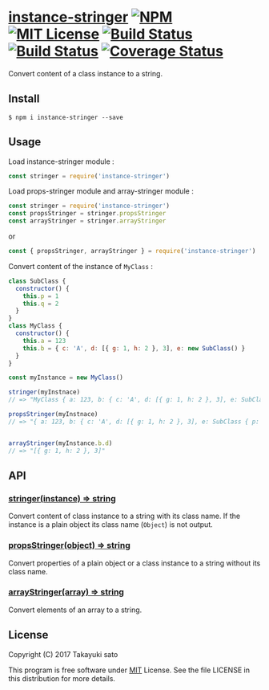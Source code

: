 # [instance-stringer][repo-url] [![NPM][npm-img]][npm-url] [![MIT License][mit-img]][mit-url] [![Build Status][travis-img]][travis-url] [![Build Status][appveyor-img]][appveyor-url] [![Coverage Status][coverage-img]][coverage-url]

Convert content of a class instance to a string.


## Install

```
$ npm i instance-stringer --save
```


## Usage

Load instance-stringer module :

```js
const stringer = require('instance-stringer')
```

Load props-stringer module and array-stringer module :

```js
const stringer = require('instance-stringer')
const propsStringer = stringer.propsStringer
const arrayStringer = stringer.arrayStringer
```

or

```js
const { propsStringer, arrayStringer } = require('instance-stringer')
```


Convert content of the instance of `MyClass` :

```js
class SubClass {
  constructor() {
    this.p = 1
    this.q = 2
  }
}
class MyClass {
  constructor() {
    this.a = 123
    this.b = { c: 'A', d: [{ g: 1, h: 2 }, 3], e: new SubClass() }
  }
}

const myInstance = new MyClass()

stringer(myInstnace)
// => "MyClass { a: 123, b: { c: 'A', d: [{ g: 1, h: 2 }, 3], e: SubClass { p: 1, q: 2 } } }"

propsStringer(myInstnace)
// => "{ a: 123, b: { c: 'A', d: [{ g: 1, h: 2 }, 3], e: SubClass { p: 1, q: 2 } } }"


arrayStringer(myInstance.b.d)
// => "[{ g: 1, h: 2 }, 3]"
```

## API

### <u>stringer(instance) => string</u>

Convert content of class instance to a string with its class name.
If the instance is a plain object its class name (`Object`) is not output.

### <u>propsStringer(object) => string</u>

Convert properties of a plain object or a class instance to a string  without its class name.

### <u>arrayStringer(array) => string</u>

Convert elements of an array to a string.


## License

Copyright (C) 2017 Takayuki sato

This program is free software under [MIT][mit-url] License.
See the file LICENSE in this distribution for more details.

[repo-url]: https://github.com/sttk/instance-stringer/
[npm-img]: https://img.shields.io/badge/npm-v0.1.1-blue.svg
[npm-url]: https://www.npmjs.org/package/instance-stringer/
[mit-img]: https://img.shields.io/badge/license-MIT-green.svg
[mit-url]: https://opensource.org/license.MIT
[travis-img]: https://travis-ci.org/sttk/instance-stringer.svg?branch=master
[travis-url]: https://travis-ci.org/sttk/instance-stringer
[appveyor-img]: https://ci.appveyor.com/api/projects/status/github/sttk/instance-stringer?branch=master&svg=true
[appveyor-url]: https://ci.appveyor.com/project/sttk/instance-stringer
[coverage-img]: https://coveralls.io/repos/github/sttk/instance-stringer/badge.svg?branch=master
[coverage-url]: https://coveralls.io/github/sttk/instance-stringer?branch=master

